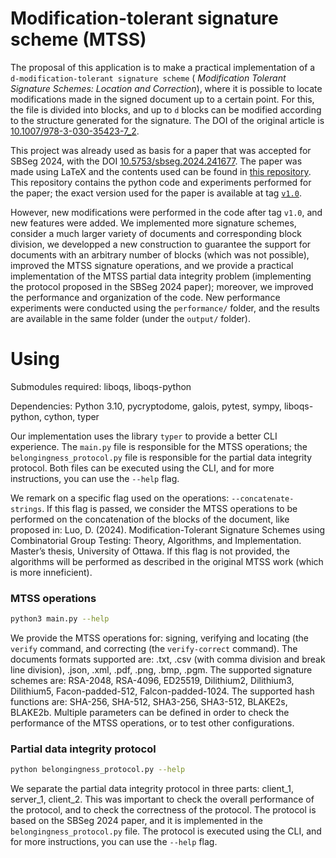 # Modification-tolerant signature scheme (MTSS)

The proposal of this application is to make a practical implementation of a `d-modification-tolerant signature scheme` (
_Modification Tolerant Signature Schemes: Location and
Correction_), where it is possible to locate modifications made in the signed document up to a certain point. For this, the file is divided into blocks, and up to `d` blocks can be modified according to the structure generated for the signature. The DOI of the original article is [10.1007/978-3-030-35423-7_2](https://doi.org/10.1007/978-3-030-35423-7_2).

This project was already used as basis for a paper that was accepted for SBSeg 2024, with the DOI [10.5753/sbseg.2024.241677](https://doi.org/10.5753/sbseg.2024.241677). The paper was made using LaTeX and the contents used can be found in [this repository](https://github.com/AnthonyKamers/paper-mtss-signer). This repository contains the python code and experiments performed for the paper; the exact version used for the paper is available at tag [`v1.0`](https://github.com/AnthonyKamers/mtss-signer/releases/tag/v1.0).

However, new modifications were performed in the code after tag `v1.0`, and new features were added. We implemented more signature schemes, consider a much larger variety of documents and corresponding block division, we developped a new construction to guarantee the support for documents with an arbitrary number of blocks (which was not possible), improved the MTSS signature operations, and we provide a practical implementation of the MTSS partial data integrity problem (implementing the protocol proposed in the SBSeg 2024 paper); moreover, we improved the performance and organization of the code. New performance experiments were conducted using the `performance/` folder, and the results are available in the same folder (under the `output/` folder).

# Using

Submodules required: liboqs, liboqs-python

Dependencies: Python 3.10, pycryptodome, galois, pytest, sympy, liboqs-python, cython, typer

Our implementation uses the library `typer` to provide a better CLI experience. The `main.py` file is responsible for the MTSS operations; the `belongingness_protocol.py` file is responsible for the partial data integrity protocol. Both files can be executed using the CLI, and for more instructions, you can use the `--help` flag.

We remark on a specific flag used on the operations: `--concatenate-strings`. If this flag is passed, we consider the MTSS operations to be performed on the concatenation of the blocks of the document, like proposed in:
Luo, D. (2024). Modification-Tolerant Signature Schemes
using Combinatorial Group Testing: Theory, Algorithms,
and Implementation. Master’s thesis, University of Ottawa.
If this flag is not provided, the algorithms will be performed as described in the original MTSS work (which is more inneficient).

### MTSS operations

```bash
python3 main.py --help
```

We provide the MTSS operations for: signing, verifying and locating (the `verify` command, and correcting (the `verify-correct` command). The documents formats supported are: .txt, .csv (with comma division and break line division), .json, .xml, .pdf, .png, .bmp, .pgm. The supported signature schemes are: RSA-2048, RSA-4096, ED25519, Dilithium2, Dilithium3, Dilithium5, Facon-padded-512, Falcon-padded-1024. The supported hash functions are: SHA-256, SHA-512, SHA3-256, SHA3-512, BLAKE2s, BLAKE2b. Multiple parameters can be defined in order to check the performance of the MTSS operations, or to test other configurations.

### Partial data integrity protocol

```bash
python belongingness_protocol.py --help
```

We separate the partial data integrity protocol in three parts: client_1, server_1, client_2. This was important to check the overall performance of the protocol, and to check the correctness of the protocol. The protocol is based on the SBSeg 2024 paper, and it is implemented in the `belongingness_protocol.py` file. The protocol is executed using the CLI, and for more instructions, you can use the `--help` flag.